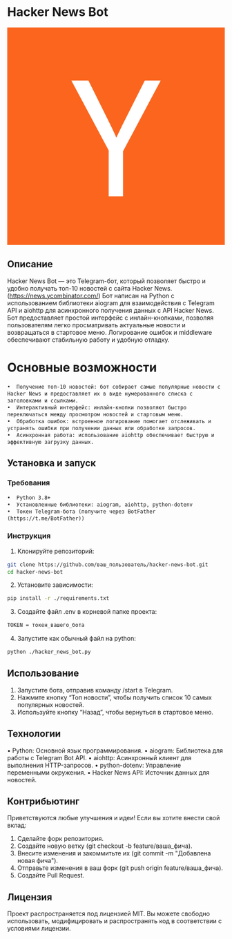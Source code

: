 # Hacker News Bot

![Image](https://github.com/Fekt0ral/hacker_news/raw/main/Y_Combinator_logo.svg.png)

## Описание

Hacker News Bot — это Telegram-бот, который позволяет быстро и удобно получать топ-10 новостей с сайта Hacker News. (https://news.ycombinator.com/) 
Бот написан на Python с использованием библиотеки aiogram для взаимодействия с Telegram API и aiohttp для асинхронного получения данных с API Hacker News.
Бот предоставляет простой интерфейс с инлайн-кнопками, позволяя пользователям легко просматривать актуальные новости и возвращаться в стартовое меню. Логирование ошибок и middleware обеспечивают стабильную работу и удобную отладку.

# Основные возможности

    •  Получение топ-10 новостей: бот собирает самые популярные новости с Hacker News и предоставляет их в виде нумерованного списка с заголовками и ссылками.
    •  Интерактивный интерфейс: инлайн-кнопки позволяют быстро переключаться между просмотром новостей и стартовым меню.
    •  Обработка ошибок: встроенное логирование помогает отслеживать и устранять ошибки при получении данных или обработке запросов.
    •  Асинхронная работа: использование aiohttp обеспечивает быструю и эффективную загрузку данных.

## Установка и запуск

### Требования
    •  Python 3.8+
    •  Установленные библиотеки: aiogram, aiohttp, python-dotenv
    •  Токен Telegram-бота (получите через BotFather (https://t.me/BotFather))

### Инструкция

1.  Клонируйте репозиторий:
```bash
git clone https://github.com/ваш_пользователь/hacker-news-bot.git
cd hacker-news-bot
```

2.  Установите зависимости:
```bash
pip install -r ./requirements.txt
```

3. Создайте файл .env в корневой папке проекта:
```bash
TOKEN = токен_вашего_бота
```

4. Запустите как обычный файл на python:
```bash
python ./hacker_news_bot.py
```

## Использование
1.  Запустите бота, отправив команду /start в Telegram.
2.  Нажмите кнопку “Топ новости”, чтобы получить список 10 самых популярных новостей.
3.  Используйте кнопку “Назад”, чтобы вернуться в стартовое меню.

## Технологии
•  Python: Основной язык программирования.
•  aiogram: Библиотека для работы с Telegram Bot API.
•  aiohttp: Асинхронный клиент для выполнения HTTP-запросов.
•  python-dotenv: Управление переменными окружения.
•  Hacker News API: Источник данных для новостей.

## Контрибьютинг
Приветствуются любые улучшения и идеи! Если вы хотите внести свой вклад:
1.  Сделайте форк репозитория.
2.  Создайте новую ветку (git checkout -b feature/ваша_фича).
3.  Внесите изменения и закоммитьте их (git commit -m "Добавлена новая фича").
4.  Отправьте изменения в ваш форк (git push origin feature/ваша_фича).
5.  Создайте Pull Request.

## Лицензия

Проект распространяется под лицензией MIT. Вы можете свободно использовать, модифицировать и распространять код в соответствии с условиями лицензии.

